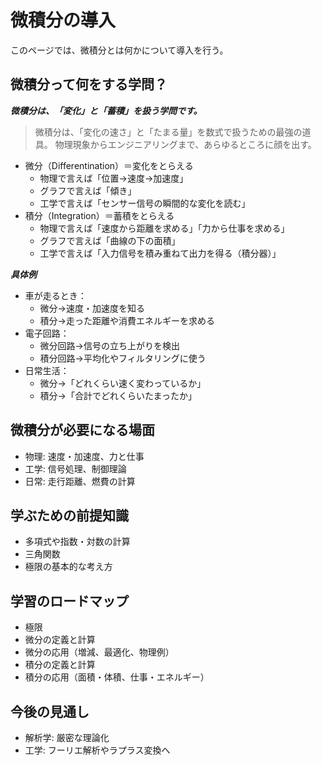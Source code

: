 # 微積分の導入

このページでは、微積分とは何かについて導入を行う。

## 微積分って何をする学問？

***微積分は、「変化」と「蓄積」を扱う学問です。***
> 微積分は、「変化の速さ」と「たまる量」を数式で扱うための最強の道具。
> 物理現象からエンジニアリングまで、あらゆるところに顔を出す。


* 微分（Differentination）＝変化をとらえる
  * 物理で言えば「位置→速度→加速度」
  * グラフで言えば「傾き」
  * 工学で言えば「センサー信号の瞬間的な変化を読む」
* 積分（Integration）＝蓄積をとらえる
  * 物理で言えば「速度から距離を求める」「力から仕事を求める」
  * グラフで言えば「曲線の下の面積」
  * 工学で言えば「入力信号を積み重ねて出力を得る（積分器）」

***具体例***

* 車が走るとき：
  * 微分→速度・加速度を知る
  * 積分→走った距離や消費エネルギーを求める
* 電子回路：
  * 微分回路→信号の立ち上がりを検出
  * 積分回路→平均化やフィルタリングに使う
* 日常生活：
  * 微分→「どれくらい速く変わっているか」
  * 積分→「合計でどれくらいたまったか」

## 微積分が必要になる場面
- 物理: 速度・加速度、力と仕事
- 工学: 信号処理、制御理論
- 日常: 走行距離、燃費の計算

## 学ぶための前提知識
- 多項式や指数・対数の計算
- 三角関数
- 極限の基本的な考え方

## 学習のロードマップ
* 極限
* 微分の定義と計算
* 微分の応用（増減、最適化、物理例）
* 積分の定義と計算
* 積分の応用（面積・体積、仕事・エネルギー）

## 今後の見通し
- 解析学: 厳密な理論化
- 工学: フーリエ解析やラプラス変換へ
